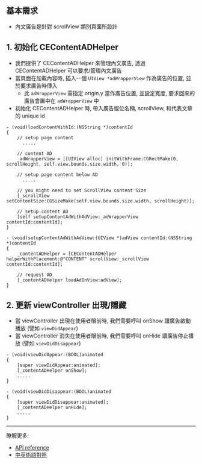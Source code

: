 ## 基本需求
- 內文廣告是針對 scrollView 類別頁面所設計

## 1. 初始化 CEContentADHelper
- 我們提供了 CEContentADHelper 來管理內文廣告, 透過 CEContentADHelper 可以要求/管理內文廣告
- 當頁面在加載內容時, 插入一個 `UIView *adWrapperView` 作為廣告的位置, 並於要求廣告時傳入
    - 此 `adWrapperView` 需指定 origin.y 當作廣告位置, 並設定寬度, 要求回來的廣告會置中在 `adWrapperView` 中
- 初始化 CEContentADHelper 時, 帶入廣告版位名稱, scrollView, 和代表文章的 unique id

```objc
- (void)loadContentWithId:(NSString *)contentId
{
    // setup page content
      .....

    // content AD
    _adWrapperView = [[UIView alloc] initWithFrame:CGRectMake(0, scrollHeight, self.view.bounds.size.width, 0)];

    // setup page content below AD
      .....

    // you might need to set ScrollView content Size
    [_scrollView setContentSize:CGSizeMake(self.view.bounds.size.width, scrollHeight)];

    // setup content AD
    [self setupContentAdWithAdView:_adWrapperView contentId:contentId];
}

- (void)setupContentAdWithAdView:(UIView *)adView contentId:(NSString *)contentId
{
    _contentADHelper = [CEContentADHelper helperWithPlacement:@"CONTENT" scrollView:_scrollView contentId:contentId];

    // request AD
    [_contentADHelper loadAdInView:adView];
}
```

## 2. 更新 viewController 出現/隱藏
- 當 viewController 出現在使用者眼前時, 我們需要呼叫 onShow 讓廣告啟動播放 (譬如 `viewDidAppear`)
- 當 viewController 消失在使用者眼前時, 我們需要呼叫 onHide 讓廣告停止播放 (譬如 `viewDidDisappear`)

```objc
- (void)viewDidAppear:(BOOL)animated
{
    [super viewDidAppear:animated];
    [_contentADHelper onShow];
    .....
}

- (void)viewDidDisappear:(BOOL)animated
{
    [super viewDidDisappear:animated];
    [_contentADHelper onHide];
    .....
}
```
***
瞭解更多:

- [API reference](api-reference.md)
- [中英術語對照](https://github.com/roylo/CrystalExpressDocumentation-iOS-zh_CN/blob/master/terminology.md)
